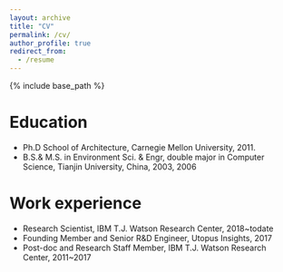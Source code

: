 ```yaml
---
layout: archive
title: "CV"
permalink: /cv/
author_profile: true
redirect_from:
  - /resume
---
```


{% include base_path %}

Education
======
* Ph.D School of Architecture, Carnegie Mellon University, 2011.
* B.S.& M.S. in Environment Sci. & Engr, double major in Computer Science, Tianjin University, China, 2003, 2006

Work experience
======
* Research Scientist, IBM T.J. Watson Research Center, 2018~todate
* Founding Member and Senior R&D Engineer, Utopus Insights, 2017
* Post-doc and Research Staff Member, IBM T.J. Watson Research Center, 2011~2017
  

